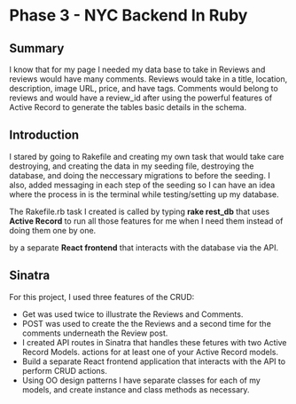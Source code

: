 # Phase 3 - NYC Backend In Ruby

## Summary

I know that for my page I needed my data base to take in Reviews and
 reviews would have many comments.
 Reviews would take in a title, location, description, image URL, price,
  and have tags.
Comments would belong to reviews and would have a review_id after using the
 powerful features of Active Record to generate the tables basic details in the schema.

## Introduction

I stared by going to Rakefile and creating my own task that would take care
 destroying, and creating the data in my seeding file, destroying the database,
 and doing the neccessary migrations to before the seeding.
I also, added messaging in each step of the seeding so I can have an idea
 where the process in is the terminal while testing/setting up my database.

The Rakefile.rb task I created is called by typing **rake rest_db** that uses
**Active Record** to run all those features for me when I need them instead
of doing them one by one.

by a separate **React frontend** that interacts with the database via the API.

## Sinatra

For this project, I used three features of the CRUD:

- Get was used twice to illustrate the Reviews and Comments.
- POST was used to create the the Reviews and a second time for the comments
 underneath the Review post.
- I created API routes in Sinatra that handles these fetures with two
Active Record Models.
  actions for at least one of your Active Record models.
- Build a separate React frontend application that interacts with the API to
  perform CRUD actions.
- Using OO design patterns I have separate classes for each of my
  models, and create instance and class methods as necessary.
  